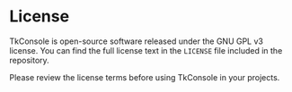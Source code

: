 # License

TkConsole is open-source software released under the GNU GPL v3 license. You can find the full license text in the `LICENSE` file included in the repository.

Please review the license terms before using TkConsole in your projects.
